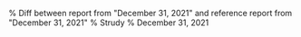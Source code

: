 % Diff between report from "December 31, 2021" and reference report from "December 31, 2021"
% Strudy
% December 31, 2021


